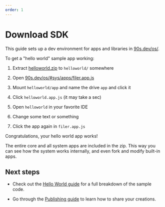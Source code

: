 ```yaml
---
order: 1
---
```


# Download SDK

This guide sets up a dev environment for
apps and libraries in [90s.dev/os/](/os/).


To get a "hello world" sample app working:

1. Extract [helloworld.zip](https://os.90s.dev/helloworld.zip) to `helloworld/` somewhere

2. Open [90s.dev/os/#sys/apps/filer.app.js](/os/#sys/apps/filer.app.js)

3. Mount `helloworld/app` and name the drive `app` and click it

4. Click `helloworld.app.js` (it may take a sec)

5. Open `helloworld` in your favorite IDE

6. Change some text or something

7. Click the app again in `filer.app.js`

Congratulations, your hello world app works!

The entire core and all system apps are included in
the zip. This way you can see how the system works
internally, and even fork and modify built-in apps.

## Next steps

* Check out the [Hello World guide](hello-world.md#hello-world-tour)
  for a full breakdown of the sample code.

* Go through the [Publishing guide](publishing.md#publishing)
  to learn how to share your creations.
